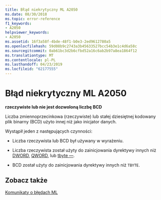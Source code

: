 ```yaml
---
title: Błąd niekrytyczny ML A2050
ms.date: 08/30/2018
ms.topic: error-reference
f1_keywords:
- A2050
helpviewer_keywords:
- A2050
ms.assetid: 16f3a58f-4bde-48f1-b0e3-2ed9612780a5
ms.openlocfilehash: 59d08b9c2743a3b45633527bcc54b3e1c4d6a58c
ms.sourcegitcommit: 0ab61bc3d2b6cfbd52a16c6ab2b97a8ea1864f12
ms.translationtype: MT
ms.contentlocale: pl-PL
ms.lasthandoff: 04/23/2019
ms.locfileid: "62177555"
---
```

# <a name="ml-nonfatal-error-a2050"></a>Błąd niekrytyczny ML A2050

**rzeczywiste lub nie jest dozwoloną liczbę BCD**

Liczba zmiennoprzecinkowa (rzeczywiste) lub stałej dziesiętnej kodowany plik binarny (BCD) użyto innej niż jako inicjator danych.

Wystąpił jeden z następujących czynności:

- Liczba rzeczywista lub BCD był używany w wyrażeniu.

- Liczba rzeczywista został użyty do zainicjowania dyrektywy innych niż [DWORD](../../assembler/masm/dword.md), [QWORD](../../assembler/masm/qword.md), lub [tbyte —](../../assembler/masm/tbyte.md).

- BCD został użyty do zainicjowania dyrektywy innych niż `TBYTE`.

## <a name="see-also"></a>Zobacz także

[Komunikaty o błędach ML](../../assembler/masm/ml-error-messages.md)<br/>